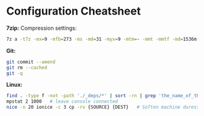 # Configuration Cheatsheet
__7zip:__ Compression settings:
```bash
7z a -t7z -mx=9 -mfb=273 -ms -md=31 -myx=9 -mtm=- -mmt -mmtf -md=1536m -mmf=bt3 -mmc=10000 -mpb=0 -mlc=0
```

__Git:__
```bash
git commit --amend
git rm --cached
git -q
```

__Linux:__
```bash
find . -type f -not -path './_deps/*' | sort -rn | grep 'the_name_of_the_file_i_want'
mpstat 2 1000   # leave console connected
nice -n 20 ionice -c 3 cp -rv {SOURCE} {DEST}   # Soften machine duress
```
